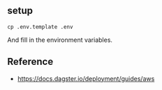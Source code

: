 ## setup

```
cp .env.template .env
```

And fill in the environment variables.

## Reference

- <https://docs.dagster.io/deployment/guides/aws>
